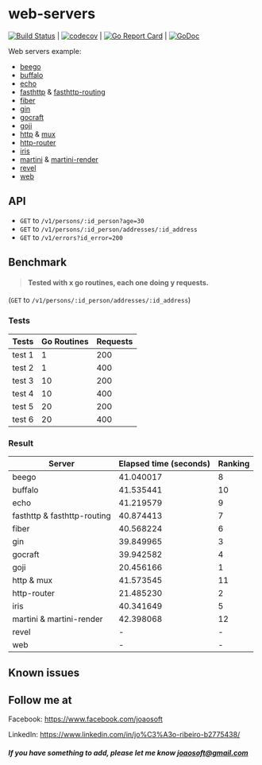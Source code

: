 # web-servers
[![Build Status](https://travis-ci.com/joaosoft/web-servers.svg?branch=master)](https://travis-ci.com/joaosoft/web-servers) | [![codecov](https://codecov.io/gh/joaosoft/web-servers/branch/master/graph/badge.svg)](https://codecov.io/gh/joaosoft/web-servers) | [![Go Report Card](https://goreportcard.com/badge/github.com/joaosoft/web-servers)](https://goreportcard.com/report/github.com/joaosoft/web-servers) | [![GoDoc](https://godoc.org/github.com/joaosoft/web-servers?status.svg)](https://godoc.org/github.com/joaosoft/web-servers)

Web servers example:
* [beego](https://github.com/beego/beego)
* [buffalo](https://github.com/gobuffalo/buffalo) 
* [echo](https://github.com/labstack/echo)
* [fasthttp](https://github.com/valyala/fasthttp) & [fasthttp-routing](https://github.com/qiangxue/fasthttp-routing)
* [fiber](https://github.com/gofiber/fiber)
* [gin](https://github.com/gin-gonic/gin)
* [gocraft](https://github.com/gocraft/web) 
* [goji](https://github.com/goji/goji) 
* [http](https://github.com/golang/go/blob/master/src/net/http) & [mux](https://github.com/gorilla/mux)
* [http-router](github.com/julienschmidt/httprouter) 
* [iris](https://github.com/kataras/iris) 
* [martini](https://github.com/go-martini/martini) & [martini-render](https://github.com/martini-contrib/render)
* [revel](https://github.com/revel/revel) 
* [web](github.com/joaosoft/web) 

## API
- `GET` to `/v1/persons/:id_person?age=30`
- `GET` to `/v1/persons/:id_person/addresses/:id_address`
- `GET` to `/v1/errors?id_error=200`

## Benchmark
>#### Tested with x go routines, each one doing y requests.
(`GET` to `/v1/persons/:id_person/addresses/:id_address`)

### Tests
|Tests|Go Routines|Requests|
|------|----------------------|-------|
|test 1|1|200|
|test 2|1|400|
|test 3|10|200|
|test 4|10|400|
|test 5|20|200|
|test 6|20|400|

### Result
|Server|Elapsed time (seconds)|Ranking|
|------|----------------------|-------|
|beego|41.040017|8|
|buffalo|41.535441|10|
|echo|41.219579|9|
|fasthttp & fasthttp-routing|40.874413|7|
|fiber|40.568224|6|
|gin|39.849965|3|
|gocraft|39.942582|4|
|goji|20.456166|1|
|http & mux|41.573545|11|
|http-router|21.485230|2|
|iris|40.341649|5|
|martini & martini-render|42.398068|12|
|revel|-|-|
|web|-|-|

## Known issues

## Follow me at
Facebook: https://www.facebook.com/joaosoft

LinkedIn: https://www.linkedin.com/in/jo%C3%A3o-ribeiro-b2775438/

##### If you have something to add, please let me know joaosoft@gmail.com
